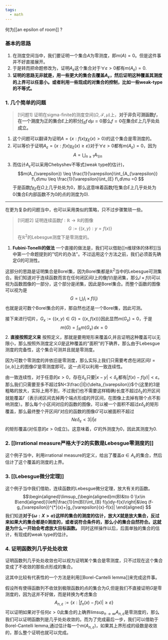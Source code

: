 ```yaml
---
tags:
  - math
---
```

  何为[[an epsilon of room]] ?

### 基本的思路

1. 在测度空间当中，我们要证明一个集合$A$为零测度，即$m(A) =0$。但是这件事并不好直接展开。
2. 于是转而把命题修改为，证明$A_{\varepsilon}$这个集合对于$\forall \varepsilon >0$都有$m(A_{\varepsilon})=0$.
3. **证明的思路无非就是，用一些更大的集合去覆盖$A_{\varepsilon}$，然后证明这种覆盖其测度的上界可以任意小。或者利用一些现成的对集合的控制，比如一些weak-type的不等式。**
### 1. 几个简单的问题

> [!问题1]
> 证明在sigma-finite的测度空间$(\Omega,\mathcal{F},\mu)$上，**对于非负可测函数$f$，在一个测度为正的集合$E$上的积分$\int_{E}f\,d\mu =0$那么$f =0$在集合$E$上几乎处处成立。**

1. 这个问题可以翻译为证明$A = \{x:f(x)\chi_E(x)>0\}$的这个集合是零测度的。
2. 可以等价于证明$A_{\varepsilon} = \{x:f(x)\chi_E(x)\geq\varepsilon\}$对于$\forall \varepsilon >0$都有$m(A_{\varepsilon})=0$，因为$$A = \bigcup_{n\geq 1} A_{1/n}$$
3. 而估计$A_{\varepsilon}$可以采用Chebyshev不等式(weak type的估计)，$$m(A_{\varepsilon}) \leq \frac{1}{\varepsilon}\int_{A_{\varepsilon}}  f\,d\mu \leq \frac{1}{\varepsilon}\int_{E}  f\,d\mu =0 $$
于是函数$f\chi_E$在$\Omega$上几乎处处为0，那么这意味着函数$f$在集合$E$上几乎处处为0(集合E内部函数不为0的点的测度为0).

---

在更为复杂的问题当中，也可以采用类似的策略，只不过步骤繁琐一些。

> [!问题2]
> 证明连续函数$f:\mathbb{R}\to \mathbb{R}$的图像$$G:=\{(x,y):y=f(x)\}$$在$\mathbb{R}^2$的Lebesgue测度下是零测度的。

1. **Fubini-Tonelli的做法**
一个直接的做法是，我们可以借助[[n维球体的体积]]当中第一个命题提到的"切片的办法"。不过运用这个方法之前，我们必须首先确定$G$的可测性。

这部分的思路是证明集合是Borel集，因为Borel集都是$\mathbb{R}^2$当中的Lebesgue可测集合。我们知道对于连续函数而言在任何闭区间$I$上的像$f(I)$是闭集，那么$I\times f(I)$可以视为函数图像的一部分，这个部分是闭集，因此是Borel集合。而整个函数的图像可以视为是$$G=\bigcup_{i}I_i \times f(I_i)$$
也就是说可数个Borel集合的并，那自然也还是一个Borel集，因此可测。

接下来进行切片，$G_x:=\{(x,y)\in G\}=\{(x,f(x))\}$因此显然$m(G_x)=0$，于是$$m(G)=\int_{\mathbb{R}}m(G_x)\,dx=0$$
2. **直接按照定义来**
按照定义，那就是要用矩形来覆盖$G$,并且证明这种覆盖可以无限小，那么按照外测度定义$G$是这种覆盖的"面积"的下确界，那么由于Lebesgue测度的完备性，这个集合可测并且就是零测度。

因为可数个零测度的并依旧是零测度，那么实际上我们只需要考虑在闭区间$I =[a,b]$上的图像$G'$是零测度即可。这一点可以利用一致连续性。

由一致连续性，对于任意的$\varepsilon>0$，存在$\delta_{\varepsilon}$只要$|x-y|<\delta_{\varepsilon}$都有$|f(x)-f(y)|<\varepsilon$。那么我们只需要至多不超过$N<3\frac{|I|}{\delta_{\varepsilon}}$个(这里的3是粗略的放大，实际上用不到，不过我们也不需要这样精确)长度不超过$\delta_{\varepsilon}$的开区间就能覆盖$I'$（表示闭区间去掉两个端点形成的开区间，在图像上去掉有限个点不影响测度）。那么每个小区间对应的函数的图像，可以被一个面积不超过$\varepsilon \delta_{\varepsilon}$的矩形覆盖，那么最终整个开区间$I'$对应的函数的图像$G'$可以被面积不超过$$N\varepsilon \delta_{\varepsilon}<3|I|\varepsilon$$的矩形覆盖(对任意的$\varepsilon>0$成立)。这意味着，$G'$的外测度为0，因此其测度为0.

### 2. [[Irrational measure严格大于2的实数是Lebesgue零测度的]]
这个例子当中，利用irrational measure的定义，给出了覆盖$\alpha \in A_{\varepsilon}$的集合，然后估计了这个覆盖的测度的上界。
### 3. [[Lebesgue微分定理]]

这个例子当中我们借助，连续函数的Lebesgue微分定理，放大有关的函数。
$$\begin{aligned}\limsup_{\begin{aligned}m(B)&\to 0 \\x\in
B\end{aligned}}\left|\frac{1}{m(B)}\int_{B}
f(y)dy-f(x)\right|&\leq
(f-g_{\varepsilon})^{*}(x)+|g_{\varepsilon}(x)-f(x)|
\end{aligned} $$
我们知道**对于$\{\omega:X>a\}$这样的集合的测度的估计，放大$X$就是放大集合，反过来如果大的集合都是0测度的，或者说符合条件的，那么小的集合自然符合。这就是为什么一开始会考虑放大目标函数。**
同时这样操作以后，后面单独的集合的估计，有现成的weak type的估计。

### 4. 证明函数列几乎处处收敛

证明函数列几乎处处收敛也可以视为证明某个集合是零测度，只不过现在这个集合变成了不收敛的那些点形成的集合。

这其中比较有代表性的一个方法是利用[[Borel-Cantelli lemma]]来完成这件事。

假设所有使得函数列不收敛到极限函数的点的集合为$G$,但是我们不直接证明$G$是零测度的，因为这并不好做，而是转换为考虑集合$$A_{n,\varepsilon}:=\{x:|f_n(x)-f(x)|\geq\varepsilon\}$$
可以证明如果对于任何$\varepsilon>0$此集合的上确界$\limsup_{n\to \infty} A_{n,\varepsilon}$是零测度的，那么我们可以证明函数列是几乎处处收敛的。而为了完成最后一步，我们可以借助于Borel-Cantelli lemma,通过估计每一个$m(A_{n,\varepsilon})$，如果其上界形成的级数是收敛的，那么整个证明也就可以完成。

